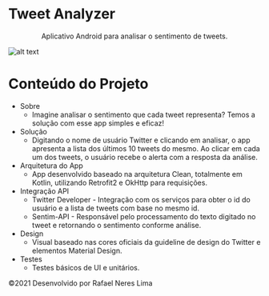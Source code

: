 # Tweet Analyzer 

<p align="center">Aplicativo Android para analisar o sentimento de tweets.</p>

![alt text](https://github.com/rafanereslima/TweetAnalyzer.Android/blob/main/tweet_analyzer_screens.png)

Conteúdo do Projeto
=================
<!--ts-->
   * Sobre
      * Imagine analisar o sentimento que cada tweet representa? Temos a solução com esse app simples e eficaz!
   * Solução
      * Digitando o nome de usuário Twitter e clicando em analisar, o app apresenta a lista dos últimos 10 tweets do mesmo. Ao clicar em cada um dos tweets, o usuário recebe o alerta com a resposta da análise.
   * Arquitetura do App
      * App desenvolvido baseado na arquitetura Clean, totalmente em Kotlin, utilizando Retrofit2 e OkHttp para requisições.
   * Integração API
      * Twitter Developer - Integração com os serviços para obter o id do usuário e a lista de tweets com base no mesmo id.
      * Sentim-API - Responsável pelo processamento do texto digitado no tweet e retornando o sentimento conforme análise.
   * Design
      * Visual baseado nas cores oficiais da guideline de design do Twitter e elementos Material Design.
   * Testes
      * Testes básicos de UI e unitários.
<!--te-->

©2021 Desenvolvido por Rafael Neres Lima

